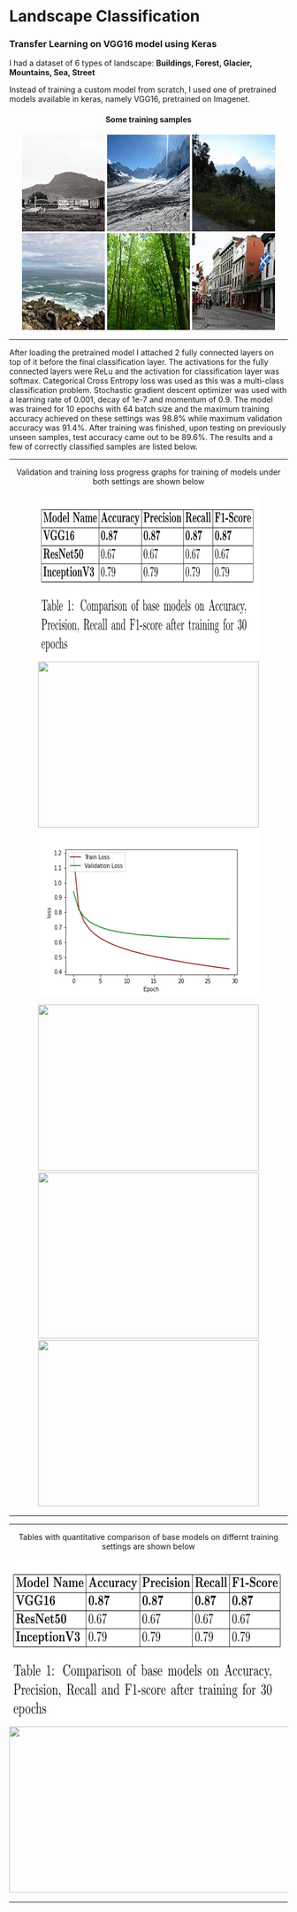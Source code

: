 # Landscape Classification
<h3> Transfer Learning on VGG16 model using Keras </h3>

I had a dataset of 6 types of landscape: <b>Buildings, Forest, Glacier, Mountains, Sea, Street</b>

Instead of training a custom model from scratch, I used one of pretrained models available in keras, namely VGG16, pretrained on Imagenet.

<h4><p align="center">Some training samples</p></h4>

<p align="center">
  <img width="150" height="175" src='https://github.com/mhassan93/landscape-classification-TL/blob/main/Images/0.jpg'/>
  <img width="150" height="175" src='https://github.com/mhassan93/landscape-classification-TL/blob/main/Images/10.jpg'/>
  <img width="150" height="175" src='https://github.com/mhassan93/landscape-classification-TL/blob/main/Images/16.jpg'/>
  <img width="150" height="175" src='https://github.com/mhassan93/landscape-classification-TL/blob/main/Images/7.jpg'/>
  <img width="150" height="175" src='https://github.com/mhassan93/landscape-classification-TL/blob/main/Images/8.jpg'/>
  <img width="150" height="175" src='https://github.com/mhassan93/landscape-classification-TL/blob/main/Images/9.jpg'/>
</p>


<hr>
After loading the pretrained model I attached 2 fully connected layers on top of it before the final classification layer. The activations for the fully connected layers were ReLu and the activation for classification layer was softmax. Categorical Cross Entropy loss was used as this was a multi-class classification problem. Stochastic gradient descent optimizer was used with a learning rate of 0.001, decay of 1e-7 and momentum of 0.9. The model was trained for 10 epochs with 64 batch size and the maximum training accuracy achieved on these settings was 98.8% while maximum validation accuracy was 91.4%. After training was finished, upon testing on previously unseen samples, test accuracy came out to be 89.6%. The results and a few of correctly classified samples are listed below.


<hr>
<p align = "center">Validation and training loss progress graphs for training of models under both settings are shown below</p>
<p align="center">
  <img width="400" height="300" src='https://github.com/mhassan93/landscape-classification-TL/blob/main/Results/Training%2030%20Epochs.png'/>
  <img width="400" height="300" src='https://github.com/mhassan93/landscape-classification-TL/blob/main/Results/Training Early Stopping.jpg'/>
  <img width="400" height="300" src='https://github.com/mhassan93/landscape-classification-TL/blob/main/Results/Plot%20Inception.png'/>
</p>
<p align="center">
  <img width="400" height="300" src='https://github.com/mhassan93/landscape-classification-TL/blob/main/Results/Training Early Stopping.jpg'/>
  <img width="400" height="300" src='https://github.com/mhassan93/landscape-classification-TL/blob/main/Results/Training Early Stopping.jpg'/>
  <img width="400" height="300" src='https://github.com/mhassan93/landscape-classification-TL/blob/main/Results/Training Early Stopping.jpg'/>
</p>
<hr>

<hr>
<p align = "center">Tables with quantitative comparison of base models on differnt training settings are shown below</p>
<p align="center">
  <img width="700" height="300" src='https://github.com/mhassan93/landscape-classification-TL/blob/main/Results/Training%2030%20Epochs.png'/>
  <img width="700" height="300" src='https://github.com/mhassan93/landscape-classification-TL/blob/main/Results/Training Early Stopping.jpg'/>
</p>
<hr>
